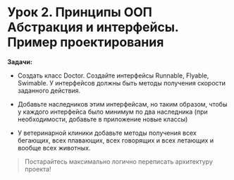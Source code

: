 # Урок 2. Принципы ООП Абстракция и интерфейсы. Пример проектирования

**Задачи:**
- Создать класс Doctor. Создайте интерфейсы Runnable, Flyable, Swimable. У интерфейсов должны быть
  методы получения скорости заданного действия.


- Добавьте наследников этим интерфейсам, но таким образом,
  чтобы у каждого интерфейса было минимум по два наследника (при необходимости, добавьте в приложение новые классы)


- У ветеринарной клиники добавьте методы получения всех бегающих, всех плавающих, всех говорящих и всех летающих и вообще всех животных.

> Постарайтесь максимально логично переписать архитектуру проекта!